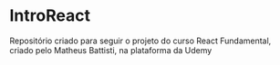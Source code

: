 # IntroReact
Repositório criado para seguir o projeto do curso React Fundamental, criado pelo Matheus Battisti, na plataforma da Udemy
